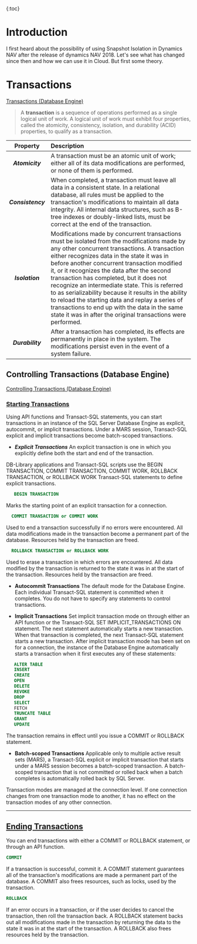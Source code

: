 {:toc}

# Introduction

I first heard about the possibility of using Snapshot Isolation in Dynamics NAV after the release of dynamics NAV 2018.
Let's see what has changed since then and how we can use it in Сloud.
But first some theory. 

# Transactions

[Transactions (Database Engine)](https://learn.microsoft.com/en-us/previous-versions/sql/sql-server-2008-r2/ms190612(v=sql.105))

> A **transaction** is a sequence of operations performed as a single logical unit of work. A logical unit of work must exhibit four properties, called the atomicity, consistency, isolation, and durability (ACID) properties, to qualify as a transaction. 

|**Property**|**Description**|
|:--:|:--|
|**_Atomicity_**| A transaction must be an atomic unit of work; either all of its data modifications are performed, or none of them is performed.|
|**_Consistency_**|When completed, a transaction must leave all data in a consistent state. In a relational database, all rules must be applied to the transaction's modifications to maintain all data integrity. All internal data structures, such as B-tree indexes or doubly-linked lists, must be correct at the end of the transaction.|
|**_Isolation_**|Modifications made by concurrent transactions must be isolated from the modifications made by any other concurrent transactions. A transaction either recognizes data in the state it was in before another concurrent transaction modified it, or it recognizes the data after the second transaction has completed, but it does not recognize an intermediate state. This is referred to as serializability because it results in the ability to reload the starting data and replay a series of transactions to end up with the data in the same state it was in after the original transactions were performed.|
|**_Durability_**|After a transaction has completed, its effects are permanently in place in the system. The modifications persist even in the event of a system failure.|

## Controlling Transactions (Database Engine)

[Controlling Transactions (Database Engine)](https://learn.microsoft.com/en-us/previous-versions/sql/sql-server-2008-r2/ms175523(v=sql.105))

### <u>**Starting Transactions**</u>

Using API functions and Transact-SQL statements, you can start transactions in an instance of the SQL Server Database Engine as explicit, autocommit, or implicit transactions. Under a MARS session, Transact-SQL explicit and implicit transactions become batch-scoped transactions.

- **_Explicit Transactions_**
An explicit transaction is one in which you explicitly define both the start and end of the transaction.

DB-Library applications and Transact-SQL scripts use the BEGIN TRANSACTION, COMMIT TRANSACTION, COMMIT WORK, ROLLBACK TRANSACTION, or ROLLBACK WORK Transact-SQL statements to define explicit transactions.

```sql
   BEGIN TRANSACTION
```
Marks the starting point of an explicit transaction for a connection.

```sql 
  COMMIT TRANSACTION or COMMIT WORK 
```
Used to end a transaction successfully if no errors were encountered. All data modifications made in the transaction become a permanent part of the database. Resources held by the transaction are freed.

```sql
  ROLLBACK TRANSACTION or ROLLBACK WORK
```
Used to erase a transaction in which errors are encountered. All data modified by the transaction is returned to the state it was in at the start of the transaction. Resources held by the transaction are freed.

- **Autocommit Transactions**
The default mode for the Database Engine. Each individual Transact-SQL statement is committed when it completes. You do not have to specify any statements to control transactions.

- **Implicit Transactions**
Set implicit transaction mode on through either an API function or the Transact-SQL SET IMPLICIT_TRANSACTIONS ON statement. The next statement automatically starts a new transaction. When that transaction is completed, the next Transact-SQL statement starts a new transaction.
After implicit transaction mode has been set on for a connection, the instance of the Database Engine automatically starts a transaction when it first executes any of these statements:

```sql
   ALTER TABLE
   INSERT
   CREATE
   OPEN
   DELETE
   REVOKE
   DROP
   SELECT
   FETCH
   TRUNCATE TABLE
   GRANT
   UPDATE
```
The transaction remains in effect until you issue a COMMIT or ROLLBACK statement.

- **Batch-scoped Transactions**
Applicable only to multiple active result sets (MARS), a Transact-SQL explicit or implicit transaction that starts under a MARS session becomes a batch-scoped transaction. A batch-scoped transaction that is not committed or rolled back when a batch completes is automatically rolled back by SQL Server.


Transaction modes are managed at the connection level. If one connection changes from one transaction mode to another, it has no effect on the transaction modes of any other connection.

---

## <u>**Ending Transactions**</u>
You can end transactions with either a COMMIT or ROLLBACK statement, or through an API function.

```sql
COMMIT
```
If a transaction is successful, commit it. A COMMIT statement guarantees all of the transaction's modifications are made a permanent part of the database. A COMMIT also frees resources, such as locks, used by the transaction.
```sql
ROLLBACK
```
If an error occurs in a transaction, or if the user decides to cancel the transaction, then roll the transaction back. A ROLLBACK statement backs out all modifications made in the transaction by returning the data to the state it was in at the start of the transaction. A ROLLBACK also frees resources held by the transaction.


